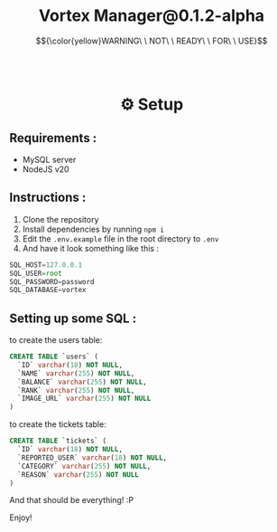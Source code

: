 <h1 align="center"> Vortex Manager@0.1.2-alpha </h1>


$${\color{yellow}WARNING\ \ NOT\ \ READY\ \ FOR\ \ USE}$$

<br></br>

<h1 align="center"> ⚙ Setup </h1>

## Requirements :

- MySQL server
- NodeJS v20


## Instructions :
1. Clone the repository
2. Install dependencies by running `npm i`
3. Edit the `.env.example` file in the root directory to `.env`
4. And have it look something like this : 
  ```js
  SQL_HOST=127.0.0.1
  SQL_USER=root
  SQL_PASSWORD=password
  SQL_DATABASE=vortex
  ```

## Setting up some SQL :

to create the users table:

```sql
CREATE TABLE `users` (
  `ID` varchar(18) NOT NULL,
  `NAME` varchar(255) NOT NULL,
  `BALANCE` varchar(255) NOT NULL,
  `RANK` varchar(255) NOT NULL,
  `IMAGE_URL` varchar(255) NOT NULL
)
```

to create the tickets table:

```sql
CREATE TABLE `tickets` (
  `ID` varchar(18) NOT NULL,
  `REPORTED_USER` varchar(18) NOT NULL,
  `CATEGORY` varchar(255) NOT NULL,
  `REASON` varchar(255) NOT NULL
)
```

And that should be everything! :P

Enjoy!
